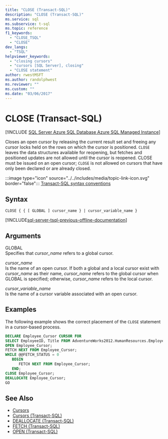 ```yaml
---
title: "CLOSE (Transact-SQL)"
description: "CLOSE (Transact-SQL)"
ms.service: sql
ms.subservice: t-sql
ms.topic: reference
f1_keywords:
  - "CLOSE_TSQL"
  - "CLOSE"
dev_langs:
  - "TSQL"
helpviewer_keywords:
  - "closing cursors"
  - "cursors [SQL Server], closing"
  - "CLOSE statement"
author: rwestMSFT
ms.author: randolphwest
ms.reviewer: ""
ms.custom: ""
ms.date: "03/06/2017"
---
```


# CLOSE (Transact-SQL)

[!INCLUDE [SQL Server Azure SQL Database Azure SQL Managed Instance](../../includes/applies-to-version/sql-asdb-asdbmi.md)]

Closes an open cursor by releasing the current result set and freeing any cursor locks held on the rows on which the cursor is positioned. `CLOSE` leaves the data structures available for reopening, but fetches and positioned updates are not allowed until the cursor is reopened. CLOSE must be issued on an open cursor; `CLOSE` is not allowed on cursors that have only been declared or are already closed.  
  
 :::image type="icon" source="../../includes/media/topic-link-icon.svg" border="false"::: [Transact-SQL syntax conventions](../../t-sql/language-elements/transact-sql-syntax-conventions-transact-sql.md)  
  
## Syntax  
  
```syntaxsql
CLOSE { { [ GLOBAL ] cursor_name } | cursor_variable_name }  
```  
  
[!INCLUDE[sql-server-tsql-previous-offline-documentation](../../includes/sql-server-tsql-previous-offline-documentation.md)]

## Arguments

GLOBAL  
Specifies that *cursor_name* refers to a global cursor.  
  
 *cursor_name*  
 Is the name of an open cursor. If both a global and a local cursor exist with *cursor_name* as their name, *cursor_name* refers to the global cursor when GLOBAL is specified; otherwise, *cursor_name* refers to the local cursor.  
  
 *cursor_variable_name*  
 Is the name of a cursor variable associated with an open cursor.  
  
## Examples

The following example shows the correct placement of the `CLOSE` statement in a cursor-based process.  
  
```sql  
DECLARE Employee_Cursor CURSOR FOR  
SELECT EmployeeID, Title FROM AdventureWorks2012.HumanResources.Employee;  
OPEN Employee_Cursor;  
FETCH NEXT FROM Employee_Cursor;  
WHILE @@FETCH_STATUS = 0  
   BEGIN  
      FETCH NEXT FROM Employee_Cursor;  
   END;  
CLOSE Employee_Cursor;  
DEALLOCATE Employee_Cursor;  
GO  
```  
  
## See Also

- [Cursors](../../relational-databases/cursors.md)
- [Cursors &#40;Transact-SQL&#41;](../../t-sql/language-elements/cursors-transact-sql.md)
- [DEALLOCATE &#40;Transact-SQL&#41;](../../t-sql/language-elements/deallocate-transact-sql.md)
- [FETCH &#40;Transact-SQL&#41;](../../t-sql/language-elements/fetch-transact-sql.md)
- [OPEN &#40;Transact-SQL&#41;](../../t-sql/language-elements/open-transact-sql.md)